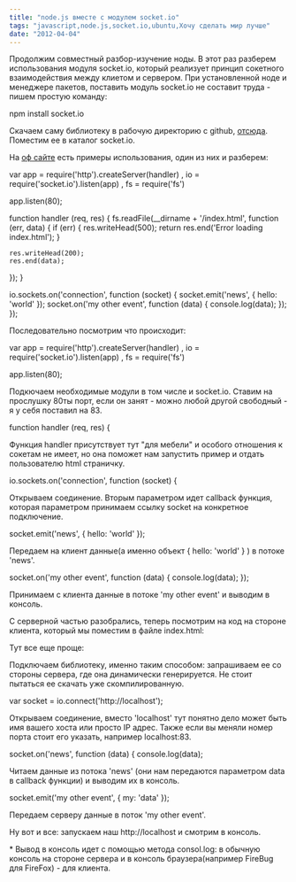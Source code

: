 ```yaml
---
title: "node.js вместе c модулем socket.io"
tags: "javascript,node.js,socket.io,ubuntu,Хочу сделать мир лучше"
date: "2012-04-04"
---
```


Продолжим совместный разбор-изучение ноды. В этот раз разберем использования модуля socket.io, который реализует принцип сокетного взаимодействия между клиетом и сервером. При установленной ноде и менеджере пакетов, поставить модуль socket.io не составит труда - пишем простую команду:

npm install socket.io

Скачаем саму библиотеку в рабочую директорию с github, [отсюда](https://github.com/LearnBoost/socket.io/tree/master/lib "github socket.io lib path"). Поместим ее в каталог socket.io.

На [оф сайте](https://socket.io/#how-to-use "socket.io examples") есть примеры использования, один из них и разберем:

var app = require('http').createServer(handler)
  , io = require('socket.io').listen(app)
  , fs = require('fs')

app.listen(80);

function handler (req, res) {
  fs.readFile(\_\_dirname + '/index.html',
  function (err, data) {
    if (err) {
      res.writeHead(500);
      return res.end('Error loading index.html');
    }

    res.writeHead(200);
    res.end(data);
  });
}

io.sockets.on('connection', function (socket) {
  socket.emit('news', { hello: 'world' });
  socket.on('my other event', function (data) {
    console.log(data);
  });
});

Последовательно посмотрим что происходит:

var app = require('http').createServer(handler)
  , io = require('socket.io').listen(app)
  , fs = require('fs')

app.listen(80);

Подкючаем необходимые модули в том числе и socket.io. Ставим на прослушку 80ты порт, если он занят - можно любой другой свободный - я у себя поставил на 83.

function handler (req, res) {

Функция handler присутствует тут "для мебели" и особого отношения к сокетам не имеет, но она поможет нам запустить пример и отдать пользователю html страничку.

io.sockets.on('connection', function (socket) {

Открываем соединение. Вторым параметром идет callback функция, которая параметром принимаем ссылку socket на конкретное подключение.

 socket.emit('news', { hello: 'world' });

Передаем на клиент данные(а именно объект { hello: 'world' } ) в потоке 'news'.

 socket.on('my other event', function (data) {
    console.log(data);
  });

Принимаем с клиента данные в потоке 'my other event' и выводим в консоль.

С серверной частью разобрались, теперь посмотрим на код на стороне клиента, который мы поместим в файле index.html:

<script src="/socket.io/socket.io.js"></script>
<script>
  var socket = io.connect('http://localhost');
  socket.on('news', function (data) {
    console.log(data);
    socket.emit('my other event', { my: 'data' });
  });
</script>

Тут все еще проще:

<script src="/socket.io/socket.io.js"></script>

Подключаем библиотеку, именно таким способом: запрашиваем ее со стороны сервера, где она динамически генерируется. Не стоит пытаться ее скачать уже скомпилированную.

  var socket = io.connect('http://localhost');

Открываем соединение, вместо 'localhost' тут понятно дело может быть имя вашего хоста или просто IP адрес. Также если вы меняли номер порта стоит его указать, например localhost:83.

  socket.on('news', function (data) {
     console.log(data);

Читаем данные из потока 'news' (они нам передаются параметром data в callback функции) и выводим их в консоль.

socket.emit('my other event', { my: 'data' });

Передаем серверу данные в поток 'my other event'.

Ну вот и все: запускаем наш http://localhost и смотрим в консоль.

\* Вывод в консоль идет с помощью метода consol.log: в обычную консоль на стороне сервера и в консоль браузера(например FireBug для FireFox) - для клиента.
